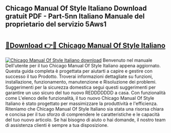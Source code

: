 ## Chicago Manual Of Style Italiano Download gratuit PDF - Part-5nn Italiano Manuale del proprietario del servizio 5Aws1

# <h2><a href="http://dfeetn.blite.top/?on=Chicago+Manual+Of+Style+Italiano">🔗Download 👉🔴 Chicago Manual Of Style Italiano</a></h2>

[![Chicago Manual Of Style Italiano download](https://i.imgur.com/lujVjoI.png)](http://dfeetn.blite.top/?on=Chicago+Manual+Of+Style+Italiano)
Benvenuto nel manuale Dell'utente per il tuo Chicago Manual Of Style Italiano appena aggiornato. Questa guida completa è progettata per aiutarti a capire e gestire con successo il tuo Prodotto. Troverai informazioni dettagliate su funzioni, installazione, funzionamento, manutenzione e Risoluzione dei problemi. Suggerimenti per la sicurezza domestica segui questi suggerimenti per garantire un uso sicuro del tuo nuovo REDDDDDDD a casa. Con funzionalità come L'elenco delle funzionalità, il tuo nuovo Chicago Manual Of Style Italiano è stato progettato per massimizzare la produttività e l'efficienza. Riteniamo che Chicago Manual Of Style Italiano sia stata una risorsa chiara e concisa per il tuo sforzo di comprendere le caratteristiche e le capacità del tuo nuovo articolo. Se hai bisogno di aiuto o hai domande, il nostro team di assistenza clienti è sempre a tua disposizione.
